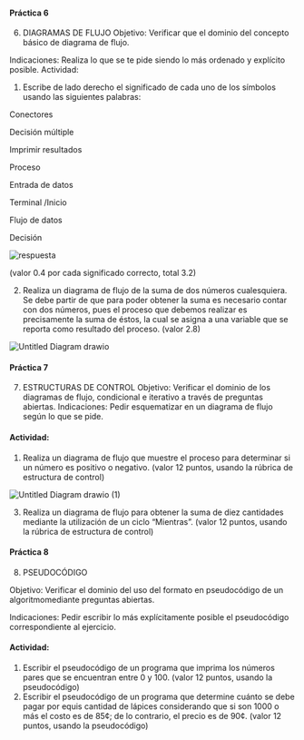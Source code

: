 #### Práctica 6
6. DIAGRAMAS DE FLUJO
Objetivo: Verificar que el dominio del concepto básico de diagrama de flujo.

Indicaciones: Realiza lo que se te pide siendo lo más ordenado y explícito posible.
Actividad:

  1. Escribe de lado derecho el significado de cada uno de los símbolos usando las
  siguientes palabras: 
  
  Conectores           
  
  Decisión múltiple     
  
  Imprimir resultados 
  
  Proceso               
  
  Entrada de datos      
  
  Terminal /Inicio      
  
  Flujo de datos        
  
  Decisión
  
  ![respuesta](https://user-images.githubusercontent.com/103066775/166011580-6be40391-991c-4995-9479-cfabd09ad97f.png)


  
  (valor 0.4 por cada significado correcto, total 3.2)
  
   2. Realiza un diagrama de flujo de la suma de dos números cualesquiera. Se debe partir de que para poder obtener la suma es necesario contar con dos números, pues el proceso que debemos realizar es precisamente la suma de éstos, la cual se asigna a una variable que se reporta como resultado del proceso. (valor 2.8)

![Untitled Diagram drawio](https://user-images.githubusercontent.com/103066775/166156833-062b3a7d-8909-4d02-87a2-d67a8513ddbd.png)


    
 #### Práctica 7
7. ESTRUCTURAS DE CONTROL
Objetivo: Verificar el dominio de los diagramas de flujo, condicional e iterativo a través de preguntas abiertas.
Indicaciones: Pedir esquematizar en un diagrama de flujo según lo que se pide.

#### Actividad:
  1. Realiza un diagrama de flujo que muestre el proceso para determinar si un número es positivo o negativo. (valor 12 puntos, usando la rúbrica de estructura de control)


![Untitled Diagram drawio (1)](https://user-images.githubusercontent.com/103066775/166157126-72f89dba-f698-4857-84c5-5c94561c8ae6.png)





  3. Realiza un diagrama de flujo para obtener la suma de diez cantidades mediante la utilización de un ciclo “Mientras”. (valor 12 puntos, usando la rúbrica de estructura de
control)







#### Práctica 8
8. PSEUDOCÓDIGO

Objetivo: Verificar el dominio del uso del formato en pseudocódigo de un algoritmomediante preguntas abiertas.

Indicaciones: Pedir escribir lo más explícitamente posible el pseudocódigo correspondiente al ejercicio.

#### Actividad:

  1. Escribir el pseudocódigo de un programa que imprima los números pares que se encuentran entre 0 y 100. (valor 12 puntos, usando la pseudocódigo)
  2. Escribir el pseudocódigo de un programa que determine cuánto se debe pagar por equis cantidad de lápices considerando que si son 1000 o más el costo es de 85¢; de lo
contrario, el precio es de 90¢. (valor 12 puntos, usando la pseudocódigo)
